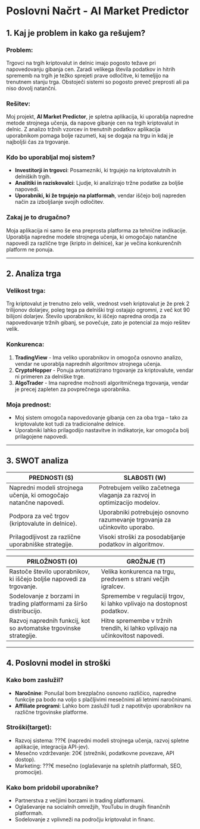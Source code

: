 # Poslovni Načrt - AI Market Predictor

## 1. Kaj je problem in kako ga rešujem?

### Problem:
Trgovci na trgih kriptovalut in delnic imajo pogosto težave pri napovedovanju gibanja cen. Zaradi velikega števila podatkov in hitrih sprememb na trgih je težko sprejeti prave odločitve, ki temeljijo na trenutnem stanju trga. Obstoječi sistemi so pogosto preveč preprosti ali pa niso dovolj natančni.

### Rešitev:
Moj projekt, **AI Market Predictor**, je spletna aplikacija, ki uporablja napredne metode strojnega učenja, da napove gibanje cen na trgih kriptovalut in delnic. Z analizo tržnih vzorcev in trenutnih podatkov aplikacija uporabnikom pomaga bolje razumeti, kaj se dogaja na trgu in kdaj je najboljši čas za trgovanje.

### Kdo bo uporabljal moj sistem?
- **Investitorji in trgovci**: Posamezniki, ki trgujejo na kriptovalutnih in delniških trgih.
- **Analitiki in raziskovalci**: Ljudje, ki analizirajo tržne podatke za boljše napovedi.
- **Uporabniki, ki že trgujejo na platformah**, vendar iščejo bolj napreden način za izboljšanje svojih odločitev.

### Zakaj je to drugačno?
Moja aplikacija ni samo še ena preprosta platforma za tehnične indikacije. Uporablja napredne modele strojnega učenja, ki omogočajo natančne napovedi za različne trge (kripto in delnice), kar je večina konkurenčnih platform ne ponuja.

---

## 2. Analiza trga

### Velikost trga:
Trg kriptovalut je trenutno zelo velik, vrednost vseh kriptovalut je že prek 2 trilijonov dolarjev, poleg tega pa delniški trgi ostajajo ogromni, z več kot 90 bilijoni dolarjev. Število uporabnikov, ki iščejo napredna orodja za napovedovanje tržnih gibanj, se povečuje, zato je potencial za mojo rešitev velik.

### Konkurenca:
1. **TradingView** - Ima veliko uporabnikov in omogoča osnovno analizo, vendar ne uporablja naprednih algoritmov strojnega učenja.
2. **CryptoHopper** - Ponuja avtomatizirano trgovanje za kriptovalute, vendar ni primeren za delniške trge.
3. **AlgoTrader** - Ima napredne možnosti algoritmičnega trgovanja, vendar je precej zapleten za povprečnega uporabnika.

### Moja prednost:
- Moj sistem omogoča napovedovanje gibanja cen za oba trga – tako za kriptovalute kot tudi za tradicionalne delnice.
- Uporabniki lahko prilagodijo nastavitve in indikatorje, kar omogoča bolj prilagojene napovedi.

---

## 3. SWOT analiza

| **PREDNOSTI (S)** | **SLABOSTI (W)** |
|------------------|------------------|
| Napredni modeli strojnega učenja, ki omogočajo natančne napovedi. | Potrebujem veliko začetnega vlaganja za razvoj in optimizacijo modelov. |
| Podpora za več trgov (kriptovalute in delnice). | Uporabniki potrebujejo osnovno razumevanje trgovanja za učinkovito uporabo. |
| Prilagodljivost za različne uporabniške strategije. | Visoki stroški za posodabljanje podatkov in algoritmov. |

| **PRILOŽNOSTI (O)** | **GROŽNJE (T)** |
|--------------------|-----------------|
| Rastoče število uporabnikov, ki iščejo boljše napovedi za trgovanje. | Velika konkurenca na trgu, predvsem s strani večjih igralcev. |
| Sodelovanje z borzami in trading platformami za širšo distribucijo. | Spremembe v regulaciji trgov, ki lahko vplivajo na dostopnost podatkov. |
| Razvoj naprednih funkcij, kot so avtomatske trgovinske strategije. | Hitre spremembe v tržnih trendih, ki lahko vplivajo na učinkovitost napovedi. |

---

## 4. Poslovni model in stroški

### Kako bom zaslužil?
- **Naročnine**: Ponušal bom brezplačno osnovno različico, napredne funkcije pa bodo na voljo s plačljivimi mesečnimi ali letnimi naročninami.
- **Affiliate programi**: Lahko bom zaslužil tudi z napotitvijo uporabnikov na različne trgovinske platforme.

### Stroški(target):
- Razvoj sistema: ???€ (napredni modeli strojnega učenja, razvoj spletne aplikacije, integracija API-jev).
- Mesečno vzdrževanje: 20€ (strežniki, podatkovne povezave, API dostop).
- Marketing: ???€ mesečno (oglaševanje na spletnih platformah, SEO, promocije).

### Kako bom pridobil uporabnike?
- Partnerstva z večjimi borzami in trading platformami.
- Oglaševanje na socialnih omrežjih, YouTubu in drugih finančnih platformah.
- Sodelovanje z vplivneži na področju kriptovalut in financ.
